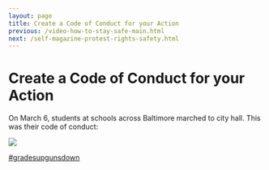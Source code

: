 ```yaml
---
layout: page
title: Create a Code of Conduct for your Action
previous: /video-how-to-stay-safe-main.html
next: /self-magazine-protest-rights-safety.html
---
```


Create a Code of Conduct for your Action
=================

On March 6, students at schools across Baltimore marched to city hall. This was their code of conduct:

<img src="https://pbs.twimg.com/media/DXnAh7YWsAIIBJ_.jpg:orig">

[#gradesupgunsdown](https://twitter.com/hashtag/gunsdowngradesup?src=hash)



